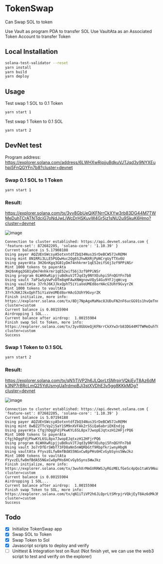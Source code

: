 # TokenSwap

Can Swap SOL to token

Use Vault as program PDA to transfer SOL
Use VaultAta as an Associated Token Account to transfer Token

## Local Installation

```bash
solana-test-validator --reset
yarn install
yarn build
yarn deploy
```

## Usage

Test swap 1 SOL to 0.1 Token

```bash
yarn start 1
```

Test swap 1 Token to 0.1 SOL

```bash
yarn start 2
```

## DevNet test

Program address: https://explorer.solana.com/address/6LWHXwRipjjuBdkuVJTJqd3y9NYXEuhpi5FnQGYFn7b8?cluster=devnet

### Swap 0.1 SOL to 1 Token

```bash
yarn start 1
```

### Result:

https://explorer.solana.com/tx/3yv8GbUeQjKFNrrCkXYw3rb83DG44M7TWMeDuhTCrATNTdciG7oNdJwLjWcDrHSKuvW4Gr5jz1sNU2u9SkuK6Hmo?cluster=devnet

![image](https://user-images.githubusercontent.com/12319377/191399985-ac0499b6-929d-4412-9507-9afdbb5f4c7c.png)


```
Connection to cluster established: https://api.devnet.solana.com { 'feature-set': 872682205, 'solana-core': '1.10.39' }
Current balance is 5.17908108
Using payer AQZUEnSWcsyA5otxntdfZbQ34Nus3SrDeBCW57JxREMH
Using mint 8N1RRi3LLE5PGQwHuc2Qg6SJhwNXRjPpNCrgUyTTXx6U
Using payerAta 3H26nKgq3G81yDm74nhkrmr1qE52eifS6j3zf9PPiNSr
Mint 1000 tokens to payerAta 3H26nKgq3G81yDm74nhkrmr1qE52eifS6j3zf9PPiNSr
Using program 6LWHXwRipjjuBdkuVJTJqd3y9NYXEuhpi5FnQGYFn7b8
Using vault 7aP1wSyVwPvDTm8qHFAwXNWgnowVQyS4Gu9YFJjqWcvg
Using vaultAta 37rhJ6KJJkxQphT5iYiaVeUMEd8orHAcG3UhY9GvyrZK
Mint 1000 tokens to vaultAta 37rhJ6KJJkxQphT5iYiaVeUMEd8orHAcG3UhY9GvyrZK
Finish initialize, more info:
https://explorer.solana.com/tx/8Dj7NpAgxMaMac8JUDuFN2nF6ucGG91s1hvQeTnnxT3qp5FW9Y9rnsZjHck1ZXGggjtgxJM4QNuruYCxM8Xf4ub?cluster=custom
Current balance is 0.00155904
Airdropping 1 SOL...
Current balance after airdrop:  1.00155904
Finish swap Sol to Token, more info:
https://explorer.solana.com/tx/3yv8GbUeQjKFNrrCkXYw3rb83DG44M7TWMeDuhTCrATNTdciG7oNdJwLjWcDrHSKuvW4Gr5jz1sNU2u9SkuK6Hmo?cluster=custom
Success
```

### Swap 1 Token to 0.1 SOL

```bash
yarn start 2
```

### Result:

https://explorer.solana.com/tx/qN1iTiVP2h6JLQprLtSMrpjrVQkjEyT8Az6dMk3NP7rBRcLmQ25YdUsmgUa1rdmpBJj3stXVDhE3v5gg8KKkMDg?cluster=devnet

![image](https://user-images.githubusercontent.com/12319377/191400227-f39f5a45-4073-4d9c-9828-1c099a62569f.png)


```
Connection to cluster established: https://api.devnet.solana.com { 'feature-set': 872682205, 'solana-core': '1.10.39' }
Current balance is 5.07194188
Using payer AQZUEnSWcsyA5otxntdfZbQ34Nus3SrDeBCW57JxREMH
Using mint 8wBZ2TTcVp2j5aY1SM9nXVFAk2rSSiQa6abriEKEndjg
Using payerAta CfgjhDggFdjPkwKYL6SL8px7JwopEJqtxzH12HFjrPQ6
Mint 1000 tokens to payerAta CfgjhDggFdjPkwKYL6SL8px7JwopEJqtxzH12HFjrPQ6
Using program 6LWHXwRipjjuBdkuVJTJqd3y9NYXEuhpi5FnQGYFn7b8
Using vault 3o7rDfErSWbT73FD8aNn5nWQRbGtf9RbpfkriwnyHbgN
Using vaultAta FYyvzELfw8mfBdA55NGxCw8pPHs6HCvGybSyns5WwJkz
Mint 1000 tokens to vaultAta FYyvzELfw8mfBdA55NGxCw8pPHs6HCvGybSyns5WwJkz
Finish initialize, more info:
https://explorer.solana.com/tx/3wvhXrMmGVRRWSJyRGzMELfGeSc4pQo1taKV9NuajPUEy69uQRzhJwxFpTyMdambY2gaAKM7mLmZSURoz8DJezLY?cluster=custom
Current balance is 0.00155904
Airdropping 1 SOL...
Current balance after airdrop:  1.00155904
Finish swap Token to SOL, more info:
https://explorer.solana.com/tx/qN1iTiVP2h6JLQprLtSMrpjrVQkjEyT8Az6dMk3NP7rBRcLmQ25YdUsmgUa1rdmpBJj3stXVDhE3v5gg8KKkMDg?cluster=custom
Success
```

## Todo

- [x] Initialize TokenSwap app
- [x] Swap SOL to Token
- [x] Swap Token to Sol
- [x] Javascript scripts to deploy and verify
- [ ] Unittest & Integration test on Rust (Not finish yet, we can use the web3 script to test and verify on the explorer)
